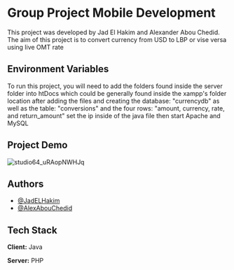 
# Group Project Mobile Development

This project was developed by Jad El Hakim and Alexander Abou Chedid.
The aim of this project is to convert currency from USD to LBP or vise versa using live OMT rate


## Environment Variables

To run this project, you will need to add the folders found inside the server folder into htDocs which could be generally found inside the xampp's folder location 
after adding the files and creating the database: "currencydb" as well as the table: "conversions" and the four rows: "amount, currency, rate, and return_amount" set the ip inside of the java file then start Apache and MySQL


## Project Demo

![studio64_uRAopNWHJq](https://user-images.githubusercontent.com/91462076/161405375-a9b9c2d4-c066-4ba6-8818-a62eee468cef.gif)


## Authors

- [@JadELHakim](https://github.com/JadElHakim)
- [@AlexAbouChedid](https://github.com/CodeWithAlexander)


## Tech Stack

**Client:** Java

**Server:** PHP

